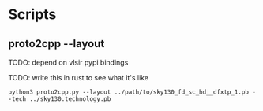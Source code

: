 # Scripts

## proto2cpp --layout

TODO: depend on vlsir pypi bindings

TODO: write this in rust to see what it's like

```
python3 proto2cpp.py --layout ../path/to/sky130_fd_sc_hd__dfxtp_1.pb --tech ../sky130.technology.pb
```

